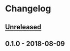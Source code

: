 # Changelog

## [Unreleased]

## 0.1.0 - 2018-08-09

[Unreleased]: https://github.com/chulkilee/plug_metadata_logger/compare/v0.1.0...HEAD
